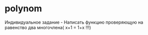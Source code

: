 # polynom
Индивидуальное задание - Написать функцию проверяющую на равенство два многочлена( x+1 = 1+x !!!)
